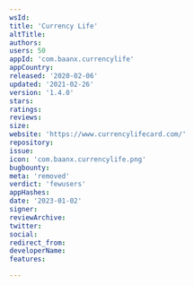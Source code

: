```yaml
---
wsId: 
title: 'Currency Life'
altTitle: 
authors: 
users: 50
appId: 'com.baanx.currencylife'
appCountry: 
released: '2020-02-06'
updated: '2021-02-26'
version: '1.4.0'
stars: 
ratings: 
reviews: 
size: 
website: 'https://www.currencylifecard.com/'
repository: 
issue: 
icon: 'com.baanx.currencylife.png'
bugbounty: 
meta: 'removed'
verdict: 'fewusers'
appHashes: 
date: '2023-01-02'
signer: 
reviewArchive: 
twitter: 
social: 
redirect_from: 
developerName: 
features: 

---
```



